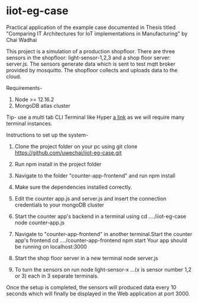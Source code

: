 # iiot-eg-case
Practical application of the example case documented in Thesis titled "Comparing IT Architectures for IoT implementations in Manufacturing" by Chai Wadhai

This project is a simulation of a production shopfloor. There are three sensors in the shopfloor: light-sensor-1,2,3 and a shop floor server: server.js. The sensors generate data 
which is sent to test mqtt broker provided by mosquitto. The shopfloor collects and uploads data to the cloud.

Requirements- 
1. Node >= 12.16.2
2. MongoDB atlas cluster

Tip- use a multi tab CLI Terminal like Hyper [a link](https://hyper.is) as we will require many terminal instances.

Instructions to set up the system-
1. Clone the project folder on your pc using
      git clone https://github.com/uwechai/iiot-eg-case.git
      
2. Run
    npm install
   in the project folder
   
3. Navigate to the folder "counter-app-frontend" and run
    npm install
    
4. Make sure the dependencies installed correctly.

5. Edit the counter app.js and server.js and insert the connection credentials to your mongoDB cluster

6. Start the counter app's backend in a terminal using
    cd ..../iiot-eg-case
    node counter-app.js
    
7. Navigate to "counter-app-frontend" in another terminal.Start the counter app's frontend 
    cd ..../counter-app-frontend
    npm start 
    Your app should be running on localhost:3000
    
5. Start the shop floor server in a new terminal
    node server.js
    
6. To turn the sensors on run
    node light-sensor-x   ...(x is sensor number 1,2 or 3)
    each in 3 separate terminals.

Once the setup is completed, the sensors will produced data every 10 seconds which will finally be displayed in the Web application at port 3000.

 

